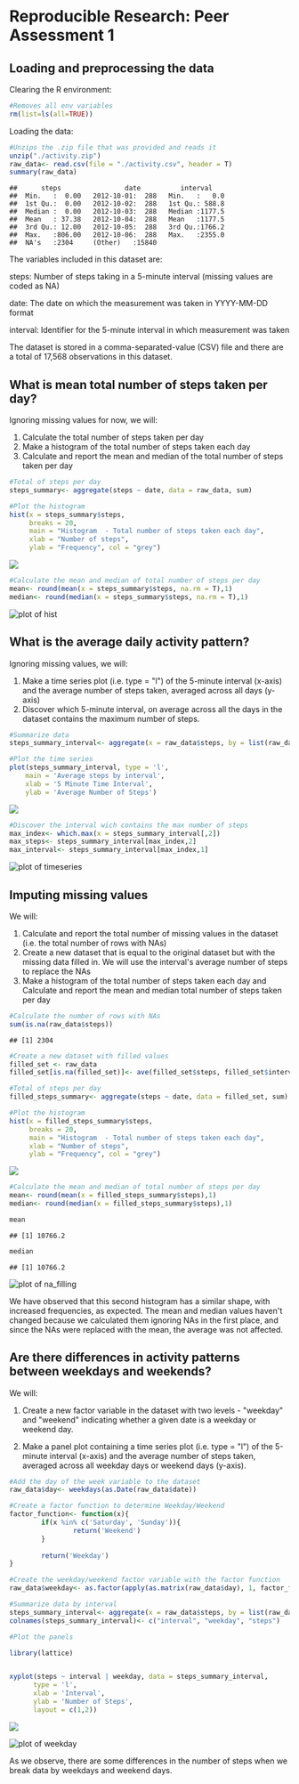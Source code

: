 # Reproducible Research: Peer Assessment 1


## Loading and preprocessing the data

Clearing the R environment:

```r
#Removes all env variables
rm(list=ls(all=TRUE))
```

Loading the data:


```r
#Unzips the .zip file that was provided and reads it 
unzip("./activity.zip")
raw_data<- read.csv(file = "./activity.csv", header = T)
summary(raw_data)
```

```
##      steps                date          interval     
##  Min.   :  0.00   2012-10-01:  288   Min.   :   0.0  
##  1st Qu.:  0.00   2012-10-02:  288   1st Qu.: 588.8  
##  Median :  0.00   2012-10-03:  288   Median :1177.5  
##  Mean   : 37.38   2012-10-04:  288   Mean   :1177.5  
##  3rd Qu.: 12.00   2012-10-05:  288   3rd Qu.:1766.2  
##  Max.   :806.00   2012-10-06:  288   Max.   :2355.0  
##  NA's   :2304     (Other)   :15840
```

The variables included in this dataset are:

steps: Number of steps taking in a 5-minute interval (missing values are coded as NA)

date: The date on which the measurement was taken in YYYY-MM-DD format

interval: Identifier for the 5-minute interval in which measurement was taken

The dataset is stored in a comma-separated-value (CSV) file and there are a total of 17,568 observations in this dataset.

## What is mean total number of steps taken per day?

Ignoring missing values for now, we will:

1. Calculate the total number of steps taken per day
2. Make a histogram of the total number of steps taken each day
3. Calculate and report the mean and median of the total number of steps taken per day


```r
#Total of steps per day
steps_summary<- aggregate(steps ~ date, data = raw_data, sum)

#Plot the histogram
hist(x = steps_summary$steps, 
     breaks = 20,
     main = "Histogram  - Total number of steps taken each day",
     xlab = "Number of steps", 
     ylab = "Frequency", col = "grey")
```

![](./figure/hist-1.png) 

```r
#Calculate the mean and median of total number of steps per day
mean<- round(mean(x = steps_summary$steps, na.rm = T),1)
median<- round(median(x = steps_summary$steps, na.rm = T),1)
```
![plot of hist](figure/hist-1.png)

## What is the average daily activity pattern?

Ignoring missing values, we will:

1. Make a time series plot (i.e. type = "l") of the 5-minute interval (x-axis) and the average number of steps taken, averaged across all days (y-axis)
2. Discover which 5-minute interval, on average across all the days in the dataset contains the maximum number of steps.


```r
#Summarize data
steps_summary_interval<- aggregate(x = raw_data$steps, by = list(raw_data$interval), FUN = mean, na.rm = T)

#Plot the time series
plot(steps_summary_interval, type = 'l',
    main = 'Average steps by interval',
    xlab = '5 Minute Time Interval',
    ylab = 'Average Number of Steps')
```

![](./figure/timeseries-1.png) 

```r
#Discover the interval wich contains the max number of steps
max_index<- which.max(x = steps_summary_interval[,2])
max_steps<- steps_summary_interval[max_index,2]
max_interval<- steps_summary_interval[max_index,1]
```
![plot of timeseries](figure/timeseries-1.png)

## Imputing missing values

We will:

1. Calculate and report the total number of missing values in the dataset (i.e. the total number of rows with NAs)
2. Create a new dataset that is equal to the original dataset but with the missing data filled in. We will use the interval's average number of steps to replace the NAs
3. Make a histogram of the total number of steps taken each day and Calculate and report the mean and median total number of steps taken per day


```r
#Calculate the number of rows with NAs
sum(is.na(raw_data$steps))
```

```
## [1] 2304
```

```r
#Create a new dataset with filled values
filled_set <- raw_data
filled_set[is.na(filled_set)]<- ave(filled_set$steps, filled_set$interval,FUN = function(x) mean(x, na.rm = TRUE))[is.na(filled_set$steps)]

#Total of steps per day
filled_steps_summary<- aggregate(steps ~ date, data = filled_set, sum)

#Plot the histogram
hist(x = filled_steps_summary$steps, 
     breaks = 20,
     main = "Histogram  - Total number of steps taken each day",
     xlab = "Number of steps", 
     ylab = "Frequency", col = "grey")
```

![](./figure/na_filling-1.png) 

```r
#Calculate the mean and median of total number of steps per day
mean<- round(mean(x = filled_steps_summary$steps),1)
median<- round(median(x = filled_steps_summary$steps),1)

mean
```

```
## [1] 10766.2
```

```r
median
```

```
## [1] 10766.2
```
![plot of na_filling](figure/na_filling-1.png)


We have observed that this second histogram has a similar shape, with increased frequencies, as expected. The mean and median values haven't changed because we calculated them ignoring NAs in the first place, and since the NAs were replaced with the mean, the average was not affected.  

## Are there differences in activity patterns between weekdays and weekends?

We will:

1. Create a new factor variable in the dataset with two levels - "weekday" and "weekend" indicating whether a given date is a weekday or weekend day.

2. Make a panel plot containing a time series plot (i.e. type = "l") of the 5-minute interval (x-axis) and the average number of steps taken, averaged across all weekday days or weekend days (y-axis). 


```r
#Add the day of the week variable to the dataset
raw_data$day<- weekdays(as.Date(raw_data$date))

#Create a factor function to determine Weekday/Weekend
factor_function<- function(x){
        if(x %in% c('Saturday', 'Sunday')){
                return('Weekend')
        }
        
        return('Weekday')
}

#Create the weekday/weekend factor variable with the factor function
raw_data$weekday<- as.factor(apply(as.matrix(raw_data$day), 1, factor_function))

#Summarize data by interval 
steps_summary_interval<- aggregate(x = raw_data$steps, by = list(raw_data$interval, raw_data$weekday), FUN = mean, na.rm = T)
colnames(steps_summary_interval)<- c("interval", "weekday", "steps")

#Plot the panels

library(lattice)


xyplot(steps ~ interval | weekday, data = steps_summary_interval,
      type = 'l',
      xlab = 'Interval',
      ylab = 'Number of Steps',
      layout = c(1,2))
```

![](./figure/weekday-1.png) 

![plot of weekday](figure/weekday-1.png) 

As we observe, there are some differences in the number of steps when we break data by weekdays and weekend days. 
